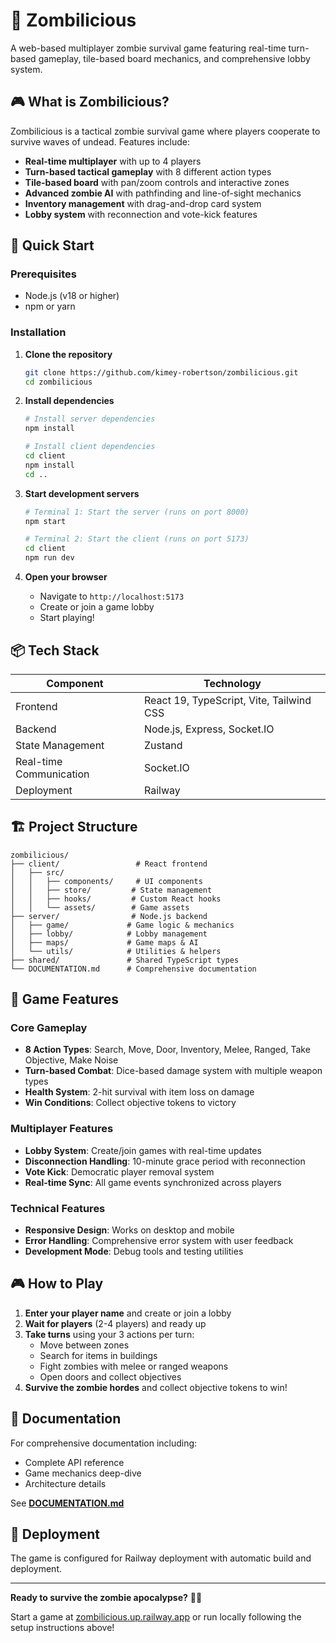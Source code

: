 # 🧟 Zombilicious

A web-based multiplayer zombie survival game featuring real-time turn-based gameplay, tile-based board mechanics, and comprehensive lobby system.



## 🎮 What is Zombilicious?

Zombilicious is a tactical zombie survival game where players cooperate to survive waves of undead. Features include:

- **Real-time multiplayer** with up to 4 players
- **Turn-based tactical gameplay** with 8 different action types
- **Tile-based board** with pan/zoom controls and interactive zones
- **Advanced zombie AI** with pathfinding and line-of-sight mechanics
- **Inventory management** with drag-and-drop card system
- **Lobby system** with reconnection and vote-kick features

## 🚀 Quick Start

### Prerequisites

- Node.js (v18 or higher)
- npm or yarn

### Installation

1. **Clone the repository**

   ```bash
   git clone https://github.com/kimey-robertson/zombilicious.git
   cd zombilicious
   ```

2. **Install dependencies**

   ```bash
   # Install server dependencies
   npm install

   # Install client dependencies
   cd client
   npm install
   cd ..
   ```

3. **Start development servers**

   ```bash
   # Terminal 1: Start the server (runs on port 8000)
   npm start

   # Terminal 2: Start the client (runs on port 5173)
   cd client
   npm run dev
   ```

4. **Open your browser**
   - Navigate to `http://localhost:5173`
   - Create or join a game lobby
   - Start playing!

## 📦 Tech Stack

| Component               | Technology                               |
| ----------------------- | ---------------------------------------- |
| Frontend                | React 19, TypeScript, Vite, Tailwind CSS |
| Backend                 | Node.js, Express, Socket.IO              |
| State Management        | Zustand                                  |
| Real-time Communication | Socket.IO                                |
| Deployment              | Railway                                  |

## 🏗️ Project Structure

```
zombilicious/
├── client/                 # React frontend
│   ├── src/
│   │   ├── components/     # UI components
│   │   ├── store/         # State management
│   │   ├── hooks/         # Custom React hooks
│   │   └── assets/        # Game assets
├── server/                # Node.js backend
│   ├── game/             # Game logic & mechanics
│   ├── lobby/            # Lobby management
│   ├── maps/             # Game maps & AI
│   └── utils/            # Utilities & helpers
├── shared/               # Shared TypeScript types
└── DOCUMENTATION.md      # Comprehensive documentation
```

## 🎯 Game Features

### Core Gameplay

- **8 Action Types**: Search, Move, Door, Inventory, Melee, Ranged, Take Objective, Make Noise
- **Turn-based Combat**: Dice-based damage system with multiple weapon types
- **Health System**: 2-hit survival with item loss on damage
- **Win Conditions**: Collect objective tokens to victory

### Multiplayer Features

- **Lobby System**: Create/join games with real-time updates
- **Disconnection Handling**: 10-minute grace period with reconnection
- **Vote Kick**: Democratic player removal system
- **Real-time Sync**: All game events synchronized across players

### Technical Features

- **Responsive Design**: Works on desktop and mobile
- **Error Handling**: Comprehensive error system with user feedback
- **Development Mode**: Debug tools and testing utilities

## 🎮 How to Play

1. **Enter your player name** and create or join a lobby
2. **Wait for players** (2-4 players) and ready up
3. **Take turns** using your 3 actions per turn:
   - Move between zones
   - Search for items in buildings
   - Fight zombies with melee or ranged weapons
   - Open doors and collect objectives
4. **Survive the zombie hordes** and collect objective tokens to win!

## 📖 Documentation

For comprehensive documentation including:

- Complete API reference
- Game mechanics deep-dive
- Architecture details

See **[DOCUMENTATION.md](./DOCUMENTATION.md)**

## 🚀 Deployment

The game is configured for Railway deployment with automatic build and deployment.



---

**Ready to survive the zombie apocalypse?** 🧟‍♂️

Start a game at [zombilicious.up.railway.app](https://zombilicious.up.railway.app) or run locally following the setup instructions above!

